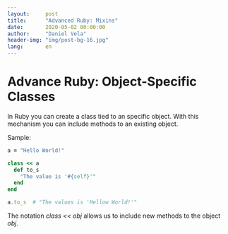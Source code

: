 ```yaml
---
layout:     post
title:      "Advanced Ruby: Mixins"
date:       2020-05-02 00:00:00
author:     "Daniel Vela"
header-img: "img/post-bg-16.jpg"
lang:       en
---
```


# Advance Ruby: Object-Specific Classes

In Ruby you can create a class tied to an specific object. With this mechanism you can include methods to an existing object.

Sample: 

```ruby
a = "Hello World!"

class << a
  def to_s
    "The value is '#{self}'"
  end
end

a.to_s  # "The values is 'Hellow World!'"
```

The notation *class << obj* allows us to include new methods to the object *obj*.

